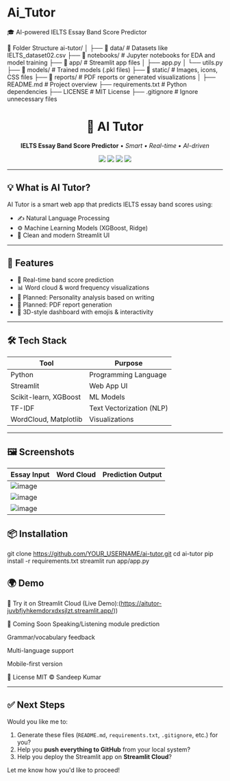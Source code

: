# Ai_Tutor
🎓 AI-powered IELTS Essay Band Score Predictor

📁 Folder Structure
ai-tutor/
│
├── 📁 data/                 # Datasets like IELTS_dataset02.csv
├── 📁 notebooks/           # Jupyter notebooks for EDA and model training
├── 📁 app/                 # Streamlit app files
│   ├── app.py
│   └── utils.py
├── 📁 models/              # Trained models (.pkl files)
├── 📁 static/              # Images, icons, CSS files
├── 📁 reports/             # PDF reports or generated visualizations
│
├── README.md               # Project overview
├── requirements.txt        # Python dependencies
├── LICENSE                 # MIT License
├── .gitignore              # Ignore unnecessary files


<h1 align="center">🧠 AI Tutor</h1>
<p align="center">
  <b>IELTS Essay Band Score Predictor</b> • <i>Smart • Real-time • AI-driven</i>  
</p>

<p align="center">
  <img src="https://img.shields.io/badge/Python-3.10-blue?style=flat-square" />
  <img src="https://img.shields.io/badge/Streamlit-Deployed-brightgreen?style=flat-square" />
  <img src="https://img.shields.io/badge/XGBoost-%F0%9F%9A%80-ff69b4?style=flat-square" />
  <img src="https://img.shields.io/github/license/YOUR_USERNAME/ai-tutor?style=flat-square" />
</p>

---

## 💡 What is AI Tutor?

AI Tutor is a smart web app that predicts IELTS essay band scores using:
- ✍️ Natural Language Processing
- ⚙️ Machine Learning Models (XGBoost, Ridge)
- 🎨 Clean and modern Streamlit UI

---

## 🚀 Features

- 📄 Real-time band score prediction
- 📊 Word cloud & word frequency visualizations
- 🧠 Planned: Personality analysis based on writing
- 📄 Planned: PDF report generation
- 🎨 3D-style dashboard with emojis & interactivity

---

## 🛠️ Tech Stack

| Tool        | Purpose                   |
|-------------|---------------------------|
| Python      | Programming Language      |
| Streamlit   | Web App UI                |
| Scikit-learn, XGBoost | ML Models       |
| TF-IDF      | Text Vectorization (NLP)  |
| WordCloud, Matplotlib | Visualizations  |

---

## 🖼️ Screenshots

| Essay Input | Word Cloud | Prediction Output |
|-------------|------------|-------------------|
| ![image](https://github.com/user-attachments/assets/dbcea6e3-4e36-43e9-8ecd-20d8ec963f45)
| ![image](https://github.com/user-attachments/assets/9e956fc8-c1ec-4c3a-ab1e-36b1fe0d0416)
| ![image](https://github.com/user-attachments/assets/5cf65b75-95bb-4297-9447-20571f35cc00)



## 📦 Installation

git clone https://github.com/YOUR_USERNAME/ai-tutor.git
cd ai-tutor
pip install -r requirements.txt
streamlit run app/app.py


## 🌍 Demo

🧪 Try it on Streamlit Cloud (Live Demo):(https://aitutor-juvbfjyhkemdorxdxsjlzt.streamlit.app/))


🧠 Coming Soon
Speaking/Listening module prediction

Grammar/vocabulary feedback

Multi-language support

Mobile-first version


📝 License
MIT © Sandeep Kumar

---

## ✅ Next Steps

Would you like me to:

1. Generate these files (`README.md`, `requirements.txt`, `.gitignore`, etc.) for you?
2. Help you **push everything to GitHub** from your local system?
3. Help you deploy the Streamlit app on **Streamlit Cloud**?

Let me know how you'd like to proceed!

